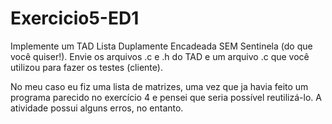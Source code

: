 # Exercicio5-ED1

Implemente um TAD Lista Duplamente Encadeada SEM Sentinela (do que você quiser!). 
Envie os arquivos .c e .h do TAD e um arquivo .c que você utilizou para fazer os testes (cliente).

No meu caso eu fiz uma lista de matrizes, uma vez que ja havia feito um programa parecido no exercício 4 e pensei que seria possível reutilizá-lo.
A atividade possui alguns erros, no entanto.

